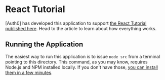 # React Tutorial

[Auth0] has developed this application to support [the React Tutorial published here](https://auth0.com/blog/react-tutorial-building-and-securing-your-first-app/). Head to the article to learn about how everything works.

## Running the Application

The easiest way to run this application is to issue `node src` from a terminal pointing to this directory. This command, as you may know, requires Node.js and NPM installed locally. If you don't have those, [you can install them in a few minutes](https://nodejs.org/en/download/).